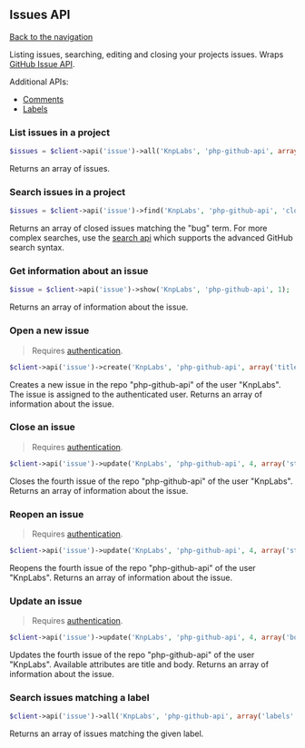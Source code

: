 ## Issues API
[Back to the navigation](README.md)

Listing issues, searching, editing and closing your projects issues.
Wraps [GitHub Issue API](http://developer.github.com/v3/issues/).

Additional APIs:
* [Comments](issue/comments.md)
* [Labels](issue/labels.md)

### List issues in a project

```php
$issues = $client->api('issue')->all('KnpLabs', 'php-github-api', array('state' => 'open'));
```

Returns an array of issues.

### Search issues in a project

```php
$issues = $client->api('issue')->find('KnpLabs', 'php-github-api', 'closed', 'bug');
```

Returns an array of closed issues matching the "bug" term. For more complex searches, use the [search api](search.md) which supports the advanced GitHub search syntax.

### Get information about an issue

```php
$issue = $client->api('issue')->show('KnpLabs', 'php-github-api', 1);
```

Returns an array of information about the issue.

### Open a new issue

> Requires [authentication](security.md).

```php
$client->api('issue')->create('KnpLabs', 'php-github-api', array('title' => 'The issue title', 'body' => 'The issue body');
```

Creates a new issue in the repo "php-github-api" of the user "KnpLabs". The issue is assigned to the authenticated user.
Returns an array of information about the issue.

### Close an issue

> Requires [authentication](security.md).

```php
$client->api('issue')->update('KnpLabs', 'php-github-api', 4, array('state' => 'closed'));
```

Closes the fourth issue of the repo "php-github-api" of the user "KnpLabs".
Returns an array of information about the issue.

### Reopen an issue

> Requires [authentication](security.md).

```php
$client->api('issue')->update('KnpLabs', 'php-github-api', 4, array('state' => 'open'));
```

Reopens the fourth issue of the repo "php-github-api" of the user "KnpLabs".
Returns an array of information about the issue.

### Update an issue

> Requires [authentication](security.md).

```php
$client->api('issue')->update('KnpLabs', 'php-github-api', 4, array('body' => 'The new issue body'));
```

Updates the fourth issue of the repo "php-github-api" of the user "KnpLabs". Available attributes are title and body.
Returns an array of information about the issue.

### Search issues matching a label

```php
$client->api('issue')->all('KnpLabs', 'php-github-api', array('labels' => 'label name'));
```

Returns an array of issues matching the given label.
